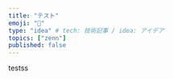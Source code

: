 ```yaml
---
title: "テスト"
emoji: "📝"
type: "idea" # tech: 技術記事 / idea: アイデア
topics: ["zenn"]
published: false
---
```


testss